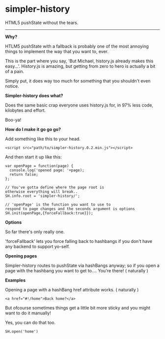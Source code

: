 simpler-history
===============
HTML5 pushState without the tears.

--------


**Why?**

HTLM5 pushState with a fallback is probably one of the most annoying things to implement the way that you want to, ever.

This is the part where you say, 'But Michael, history.js already makes this easy...'. History.js is amazing, but getting from zero to hero is actually a bit of a pain.

Simply put, it does way too much for something that you shouldn't even notice.

**Simpler-history does what?**

Does the same basic crap everyone uses history.js for, in 97% less code, kilobytes and effort.

Boo-ya!

**How do I make it go go go?**

Add something like this to your head.

    <script src="path/to/simpler-history.0.2.min.js"></script>


And then start it up like this:

    var openPage = function(page) {
      console.log('opened page: '+page);
      return false;
    };

    // You've gotta define where the page root is 
    otherwise everything will break..
    SH.info.root = 'simpler-history/';
    
    // 'openPage' is the function you want to use to 
    respond to page changes and the seconds argument is options
    SH.init(openPage,{forceFallback:true}});

**Options**

So far there's only really one.

'forceFallback' lets you force falling back to hashbangs if you don't have any backend to support yo-self.

**Opening pages**

Simpler-history routes to pushState via hashBangs anyway; so if you open a page with the hashbang you want to get to.... You're there! ( naturally )


**Examples**

Opening a page with a hashBang href attribute works. ( naturally )

    <a href="#!/home">Back home?</a>


But ofcourse sometimes things get a little bit more sticky and you might want to do it manually!

Yes, you can do that too.

    SH.open('home')
